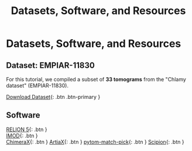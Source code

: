 ﻿---
layout: default
title: "Datasets, Software, and Resources"
nav_order: 8
---

# Datasets, Software, and Resources

## **Dataset: EMPIAR-11830**
For this tutorial, we compiled a subset of **33 tomograms** from the "Chlamy dataset" (EMPIAR-11830).

[Download Dataset](https://ftp.ebi.ac.uk/empiar/world_availability/11830/data/chlamy_visual_proteomics/){: .btn .btn-primary }

## **Software**
[RELION 5](https://relion.readthedocs.io/en/release-5.0/){: .btn } <br>
[IMOD](https://bio3d.colorado.edu/imod/){: .btn }  
[ChimeraX](https://www.cgl.ucsf.edu/chimerax/){: .btn }
[ArtiaX](https://github.com/FrangakisLab/ArtiaX){: .btn }
[pytom-match-pick](https://github.com/SBC-Utrecht/pytom-match-pick){: .btn }
[Scipion](https://scipion.i2pc.es/){: .btn }

